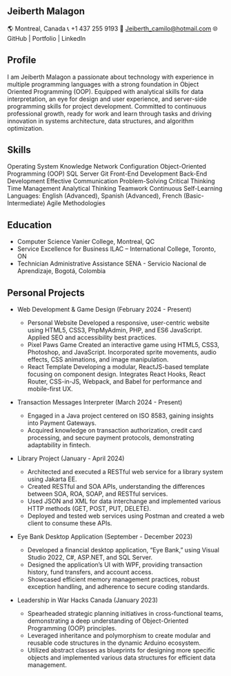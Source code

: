 ## Jeiberth Malagon
🌎 Montreal, Canada
📞 +1 437 255 9193
📧 Jeiberth_camilo@hotmail.com
🌐 GitHub | Portfolio | LinkedIn

## Profile
I am Jeiberth Malagon a passionate about technology with experience in multiple programming languages with a strong foundation in Object Oriented Programming (OOP). Equipped with analytical skills for data interpretation, an eye for design and user experience, and server-side programming skills for project development. Committed to continuous professional growth, ready for work and learn through tasks and driving innovation in systems architecture, data structures, and algorithm optimization.   

## Skills
  Operating System Knowledge
  Network Configuration
  Object-Oriented Programming (OOP)
  SQL Server
  Git
  Front-End Development
  Back-End Development
  Effective Communication
  Problem-Solving
  Critical Thinking
  Time Management
  Analytical Thinking
  Teamwork
  Continuous Self-Learning
  Languages: English (Advanced), Spanish (Advanced), French (Basic-Intermediate)
  Agile Methodologies

## Education
- Computer Science
    Vanier College, Montreal, QC  
- Service Excellence for Business
    ILAC – International College, Toronto, ON
- Technician Administrative Assistance
    SENA - Servicio Nacional de Aprendizaje, Bogotá, Colombia
  
## Personal Projects
- Web Development & Game Design (February 2024 - Present)
    - Personal Website
        Developed a responsive, user-centric website using HTML5, CSS3, PhpMyAdmin, PHP, and ES6 JavaScript.
        Applied SEO and accessibility best practices.
    - Pixel Paws Game
        Created an interactive game using HTML5, CSS3, Photoshop, and JavaScript.
        Incorporated sprite movements, audio effects, CSS animations, and image manipulation.
    - React Template
        Developing a modular, ReactJS-based template focusing on component design.
        Integrates React Hooks, React Router, CSS-in-JS, Webpack, and Babel for performance and mobile-first UX.
      
- Transaction Messages Interpreter (March 2024 - Present)
    - Engaged in a Java project centered on ISO 8583, gaining insights into Payment Gateways.
    - Acquired knowledge on transaction authorization, credit card processing, and secure payment protocols, demonstrating adaptability in fintech.

- Library Project (January - April 2024)
    - Architected and executed a RESTful web service for a library system using Jakarta EE.
    - Created RESTful and SOA APIs, understanding the differences between SOA, ROA, SOAP, and RESTful services.
    - Used JSON and XML for data interchange and implemented various HTTP methods (GET, POST, PUT, DELETE).
    - Deployed and tested web services using Postman and created a web client to consume these APIs.
  
- Eye Bank Desktop Application (September - December 2023)
    - Developed a financial desktop application, “Eye Bank,” using Visual Studio 2022, C#, ASP.NET, and SQL Server.
    - Designed the application’s UI with WPF, providing transaction history, fund transfers, and account access.
    - Showcased efficient memory management practices, robust exception handling, and adherence to secure coding standards.

- Leadership in War Hacks Canada (January 2023)
    - Spearheaded strategic planning initiatives in cross-functional teams, demonstrating a deep understanding of Object-Oriented Programming (OOP) principles.
    - Leveraged inheritance and polymorphism to create modular and reusable code structures in the dynamic Arduino ecosystem.
    - Utilized abstract classes as blueprints for designing more specific objects and implemented various data structures for efficient data management.
